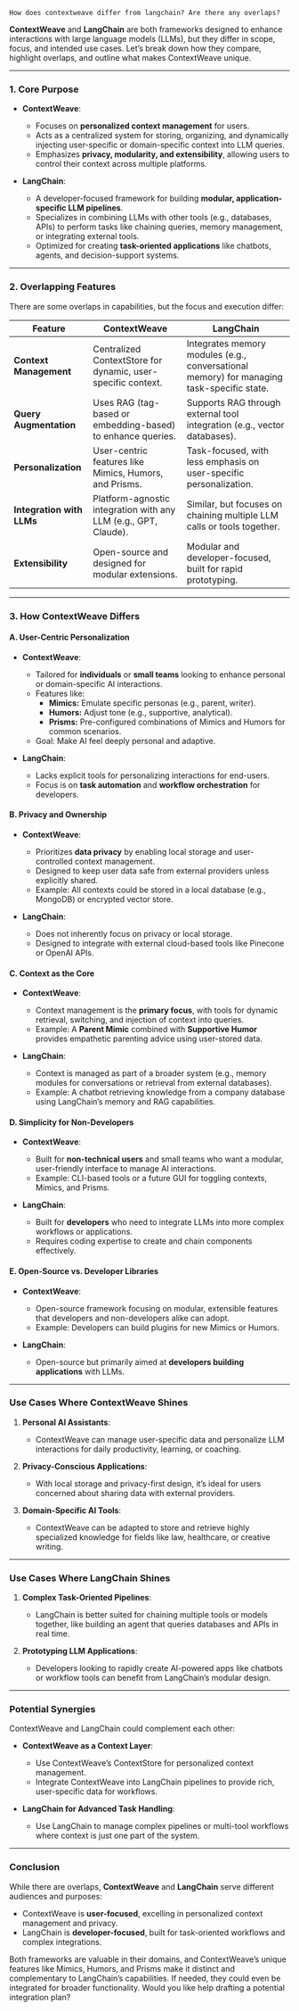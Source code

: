 ```
How does contextweave differ from langchain? Are there any overlaps?
```

**ContextWeave** and **LangChain** are both frameworks designed to enhance interactions with large language models (LLMs), but they differ in scope, focus, and intended use cases. Let’s break down how they compare, highlight overlaps, and outline what makes ContextWeave unique.

---

### **1. Core Purpose**

- **ContextWeave**:
    
    - Focuses on **personalized context management** for users.
    - Acts as a centralized system for storing, organizing, and dynamically injecting user-specific or domain-specific context into LLM queries.
    - Emphasizes **privacy, modularity, and extensibility**, allowing users to control their context across multiple platforms.
- **LangChain**:
    
    - A developer-focused framework for building **modular, application-specific LLM pipelines**.
    - Specializes in combining LLMs with other tools (e.g., databases, APIs) to perform tasks like chaining queries, memory management, or integrating external tools.
    - Optimized for creating **task-oriented applications** like chatbots, agents, and decision-support systems.

---

### **2. Overlapping Features**

There are some overlaps in capabilities, but the focus and execution differ:

|**Feature**|**ContextWeave**|**LangChain**|
|---|---|---|
|**Context Management**|Centralized ContextStore for dynamic, user-specific context.|Integrates memory modules (e.g., conversational memory) for managing task-specific state.|
|**Query Augmentation**|Uses RAG (tag-based or embedding-based) to enhance queries.|Supports RAG through external tool integration (e.g., vector databases).|
|**Personalization**|User-centric features like Mimics, Humors, and Prisms.|Task-focused, with less emphasis on user-specific personalization.|
|**Integration with LLMs**|Platform-agnostic integration with any LLM (e.g., GPT, Claude).|Similar, but focuses on chaining multiple LLM calls or tools together.|
|**Extensibility**|Open-source and designed for modular extensions.|Modular and developer-focused, built for rapid prototyping.|

---

### **3. How ContextWeave Differs**

#### **A. User-Centric Personalization**

- **ContextWeave**:
    
    - Tailored for **individuals** or **small teams** looking to enhance personal or domain-specific AI interactions.
    - Features like:
        - **Mimics:** Emulate specific personas (e.g., parent, writer).
        - **Humors:** Adjust tone (e.g., supportive, analytical).
        - **Prisms:** Pre-configured combinations of Mimics and Humors for common scenarios.
    - Goal: Make AI feel deeply personal and adaptive.
- **LangChain**:
    
    - Lacks explicit tools for personalizing interactions for end-users.
    - Focus is on **task automation** and **workflow orchestration** for developers.

#### **B. Privacy and Ownership**

- **ContextWeave**:
    
    - Prioritizes **data privacy** by enabling local storage and user-controlled context management.
    - Designed to keep user data safe from external providers unless explicitly shared.
    - Example: All contexts could be stored in a local database (e.g., MongoDB) or encrypted vector store.
- **LangChain**:
    
    - Does not inherently focus on privacy or local storage.
    - Designed to integrate with external cloud-based tools like Pinecone or OpenAI APIs.

#### **C. Context as the Core**

- **ContextWeave**:
    
    - Context management is the **primary focus**, with tools for dynamic retrieval, switching, and injection of context into queries.
    - Example: A **Parent Mimic** combined with **Supportive Humor** provides empathetic parenting advice using user-stored data.
- **LangChain**:
    
    - Context is managed as part of a broader system (e.g., memory modules for conversations or retrieval from external databases).
    - Example: A chatbot retrieving knowledge from a company database using LangChain’s memory and RAG capabilities.

#### **D. Simplicity for Non-Developers**

- **ContextWeave**:
    
    - Built for **non-technical users** and small teams who want a modular, user-friendly interface to manage AI interactions.
    - Example: CLI-based tools or a future GUI for toggling contexts, Mimics, and Prisms.
- **LangChain**:
    
    - Built for **developers** who need to integrate LLMs into more complex workflows or applications.
    - Requires coding expertise to create and chain components effectively.

#### **E. Open-Source vs. Developer Libraries**

- **ContextWeave**:
    
    - Open-source framework focusing on modular, extensible features that developers and non-developers alike can adopt.
    - Example: Developers can build plugins for new Mimics or Humors.
- **LangChain**:
    
    - Open-source but primarily aimed at **developers building applications** with LLMs.

---

### **Use Cases Where ContextWeave Shines**

1. **Personal AI Assistants**:
    
    - ContextWeave can manage user-specific data and personalize LLM interactions for daily productivity, learning, or coaching.
2. **Privacy-Conscious Applications**:
    
    - With local storage and privacy-first design, it’s ideal for users concerned about sharing data with external providers.
3. **Domain-Specific AI Tools**:
    
    - ContextWeave can be adapted to store and retrieve highly specialized knowledge for fields like law, healthcare, or creative writing.

---

### **Use Cases Where LangChain Shines**

1. **Complex Task-Oriented Pipelines**:
    
    - LangChain is better suited for chaining multiple tools or models together, like building an agent that queries databases and APIs in real time.
2. **Prototyping LLM Applications**:
    
    - Developers looking to rapidly create AI-powered apps like chatbots or workflow tools can benefit from LangChain’s modular design.

---

### **Potential Synergies**

ContextWeave and LangChain could complement each other:

- **ContextWeave as a Context Layer**:
    
    - Use ContextWeave’s ContextStore for personalized context management.
    - Integrate ContextWeave into LangChain pipelines to provide rich, user-specific data for workflows.
- **LangChain for Advanced Task Handling**:
    
    - Use LangChain to manage complex pipelines or multi-tool workflows where context is just one part of the system.

---

### **Conclusion**

While there are overlaps, **ContextWeave** and **LangChain** serve different audiences and purposes:

- ContextWeave is **user-focused**, excelling in personalized context management and privacy.
- LangChain is **developer-focused**, built for task-oriented workflows and complex integrations.

Both frameworks are valuable in their domains, and ContextWeave’s unique features like Mimics, Humors, and Prisms make it distinct and complementary to LangChain’s capabilities. If needed, they could even be integrated for broader functionality. Would you like help drafting a potential integration plan?